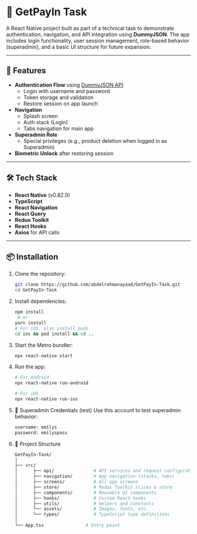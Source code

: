 # 💸 GetPayIn Task

A React Native project built as part of a technical task to demonstrate authentication, navigation, and API integration using **DummyJSON**. The app includes login functionality, user session management, role-based behavior (superadmin), and a basic UI structure for future expansion.

---

## 🚀 Features

- **Authentication Flow** using [DummyJSON API](https://dummyjson.com/docs/auth)
  - Login with username and password
  - Token storage and validation
  - Restore session on app launch
- **Navigation**
  - Splash screen
  - Auth stack (Login)
  - Tabs navigation for main app
- **Superadmin Role**
  - Special privileges (e.g., product deletion when logged in as Superadmin)
- **Biometric Unlock** after restoring session

---

## 🛠️ Tech Stack

- **React Native** (v0.82.0)
- **TypeScript**
- **React Navigation**
- **React Query**
- **Redux Toolkit**
- **React Hooks**
- **Axios** for API calls

---

## 📦 Installation

1. Clone the repository:

   ```bash
   git clone https://github.com/abdelrahmanayaad/GetPayIn-Task.git
   cd GetPayIn-Task
   ```

2. Install dependencies:

   ```bash
   npm install
    # or
   yarn install
   # For iOS, also install pods
   cd ios && pod install && cd ..
   ```

3. Start the Metro bundler:

   ```bash
   npx react-native start
   ```

4. Run the app:

   ```bash
   # For Android
   npx react-native run-android

   # For iOS
   npx react-native run-ios
   ```

5. 🔑 Superadmin Credentials (test)
   Use this account to test superadmin behavior:

   ```bash
   username: emilys
   password: emilyspass
   ```

6. 📁 Project Structure

   ```bash
   GetPayIn-Task/
   │
   ├── src/
   │      ├── api/               # API services and request configurations
   │      ├── navigation/        # App navigation (stacks, tabs)
   │      ├── screens/           # All app screens
   │      ├── store/             # Redux Toolkit slices & store
   │      ├── components/        # Reusable UI components
   │      ├── hooks/             # Custom React hooks
   │      ├── utils/             # Helpers and constants
   │      └── assets/            # Images, fonts, etc.
   │      └── types/             # TypeScript type definitions
   │
   └── App.tsx                # Entry point
   ```
